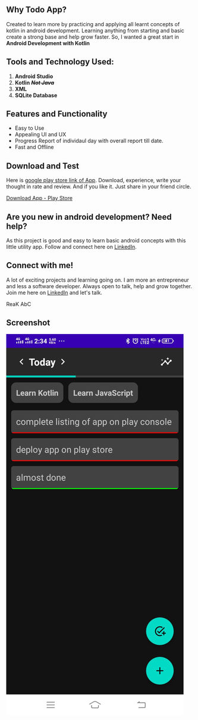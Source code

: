 ## Why Todo App?

Created to learn more by practicing and applying all learnt concepts of kotlin in android development. Learning anything from starting and basic create a strong base and help grow faster. So, I wanted a great start in **Android Development with Kotlin**

## Tools and Technology Used:

1. **Android Studio** </br>
2. **Kotlin** ~~**_Not Java_**~~</br>
3. **XML** </br>
4. **SQLite Database** </br>

## Features and Functionality

- Easy to Use
- Appealing UI and UX
- Progress Report of individaul day with overall report till date.
- Fast and Offline

## Download and Test

Here is [google play store link of App](https://play.google.com/store/apps/details?id=abc.reak.todo&hl=en&gl=US "Coming Soon..."). Download, experience, write your thought in rate and review. And if you like it. Just share in your friend circle.

[Download App - Play Store](https://play.google.com/store/apps/details?id=abc.reak.todo&hl=en&gl=US "Coming Soon...")

## Are you new in android development? Need help?

As this project is good and easy to learn basic android concepts with this little utility app. Follow and connect here on [LinkedIn](https://www.linkedin.com/in/nitish-kumar-b49107173/ "Connect to me on linkedIn...").

## Connect with me!

A lot of exciting projects and learning going on. I am more an entrepreneur and less a software developer. Always open to talk, help and grow together. Join me here on [LinkedIn](https://play.google.com/store/apps/details?id=abc.reak.todo&hl=en&gl=US "Connect to me on linkedIn...") and let's talk.

ReaK AbC

## Screenshot

![](https://github.com/reakabc/ToDoApp-Kotlin/blob/master/screenshots/Screenshot_20210214_143453.jpg "Screenshot")
